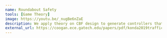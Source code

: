 ```yaml
---
name: Roundabout Safety
tools: [Game Theory]
image: https://youtu.be/_nugBe6nZaE
description: We apply theory on CBF design to generate controllers that guarantee safety through a roundabout.
external_url: https://coogan.ece.gatech.edu/papers/pdf/konda2019trafficcircle.pdf
---
```



